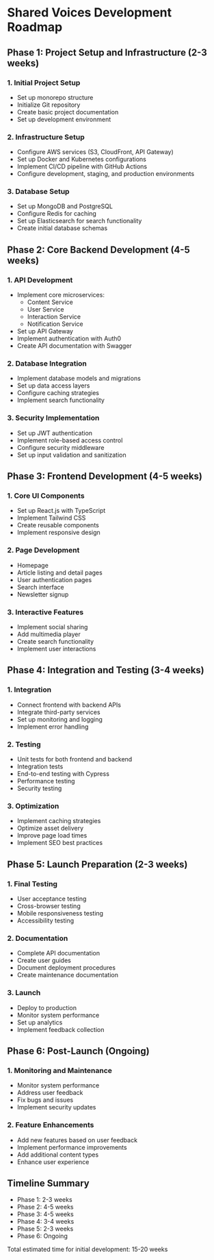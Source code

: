 # Shared Voices Development Roadmap

## Phase 1: Project Setup and Infrastructure (2-3 weeks)
### 1. Initial Project Setup
- Set up monorepo structure
- Initialize Git repository
- Create basic project documentation
- Set up development environment

### 2. Infrastructure Setup
- Configure AWS services (S3, CloudFront, API Gateway)
- Set up Docker and Kubernetes configurations
- Implement CI/CD pipeline with GitHub Actions
- Configure development, staging, and production environments

### 3. Database Setup
- Set up MongoDB and PostgreSQL
- Configure Redis for caching
- Set up Elasticsearch for search functionality
- Create initial database schemas

## Phase 2: Core Backend Development (4-5 weeks)
### 1. API Development
- Implement core microservices:
  - Content Service
  - User Service
  - Interaction Service
  - Notification Service
- Set up API Gateway
- Implement authentication with Auth0
- Create API documentation with Swagger

### 2. Database Integration
- Implement database models and migrations
- Set up data access layers
- Configure caching strategies
- Implement search functionality

### 3. Security Implementation
- Set up JWT authentication
- Implement role-based access control
- Configure security middleware
- Set up input validation and sanitization

## Phase 3: Frontend Development (4-5 weeks)
### 1. Core UI Components
- Set up React.js with TypeScript
- Implement Tailwind CSS
- Create reusable components
- Implement responsive design

### 2. Page Development
- Homepage
- Article listing and detail pages
- User authentication pages
- Search interface
- Newsletter signup

### 3. Interactive Features
- Implement social sharing
- Add multimedia player
- Create search functionality
- Implement user interactions

## Phase 4: Integration and Testing (3-4 weeks)
### 1. Integration
- Connect frontend with backend APIs
- Integrate third-party services
- Set up monitoring and logging
- Implement error handling

### 2. Testing
- Unit tests for both frontend and backend
- Integration tests
- End-to-end testing with Cypress
- Performance testing
- Security testing

### 3. Optimization
- Implement caching strategies
- Optimize asset delivery
- Improve page load times
- Implement SEO best practices

## Phase 5: Launch Preparation (2-3 weeks)
### 1. Final Testing
- User acceptance testing
- Cross-browser testing
- Mobile responsiveness testing
- Accessibility testing

### 2. Documentation
- Complete API documentation
- Create user guides
- Document deployment procedures
- Create maintenance documentation

### 3. Launch
- Deploy to production
- Monitor system performance
- Set up analytics
- Implement feedback collection

## Phase 6: Post-Launch (Ongoing)
### 1. Monitoring and Maintenance
- Monitor system performance
- Address user feedback
- Fix bugs and issues
- Implement security updates

### 2. Feature Enhancements
- Add new features based on user feedback
- Implement performance improvements
- Add additional content types
- Enhance user experience

## Timeline Summary
- Phase 1: 2-3 weeks
- Phase 2: 4-5 weeks
- Phase 3: 4-5 weeks
- Phase 4: 3-4 weeks
- Phase 5: 2-3 weeks
- Phase 6: Ongoing

Total estimated time for initial development: 15-20 weeks 